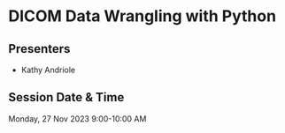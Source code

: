 # DICOM Data Wrangling with Python

## Presenters
- Kathy Andriole

## Session Date & Time
Monday, 27 Nov 2023
9:00-10:00 AM